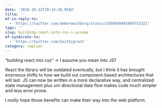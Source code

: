 ```yaml
---
date: '2018-10-12T20:14:36.950Z'
title: ''
mf-in-reply-to:
  - 'https://twitter.com/amberweinberg/status/1050840465069752321'
tags: ''
slug: building-react-into-css-i-assume
mf-syndicate-to:
  - 'https://twitter.com/keithjgrant'
category: replies
---
```

“building react into css” -&gt; I assume you mean into JS?

React the library will be outdated eventually, but I think it has brought enormous shifts to how we build out component-based architectures that will last. JS can now be written in a more declarative way, and centralized state management plus uni-directional data flow makes code much simpler and less error prone.

I *really* hope those benefits can make their way into the web platform.
